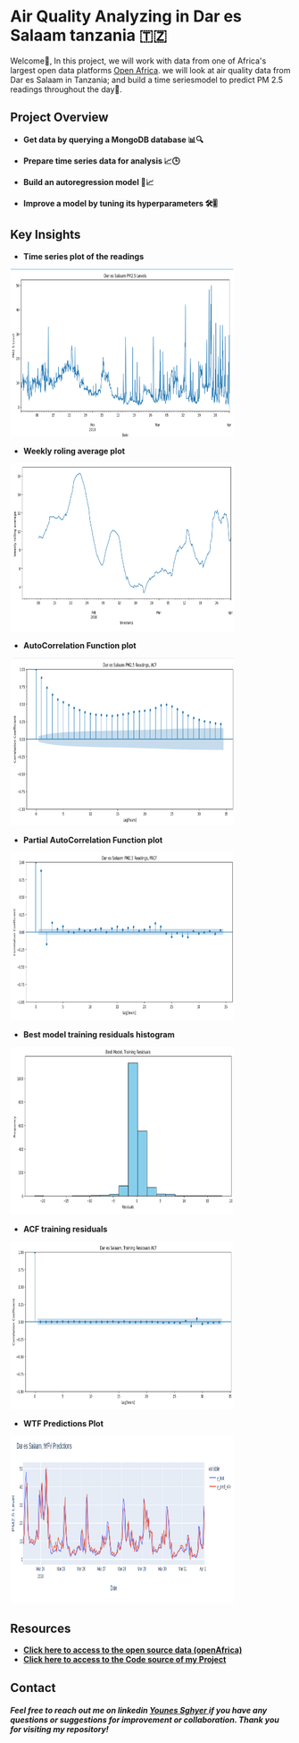 # Air Quality Analyzing in Dar es Salaam tanzania 🇹🇿
Welcome👋, In this project, we will work with data from one of Africa's largest open data platforms [Open Africa](https://open.africa/dataset/sensorsafrica-airquality-archive-dar-es-salaam). we will look at air quality data from Dar es Salaam in Tanzania; and build a time seriesmodel to predict PM 2.5 readings throughout the day🚀.

## Project Overview 

- **Get data by querying a MongoDB database 📊🔍**

- **Prepare time series data for analysis 📈🕒**

- **Build an autoregression model 🔨📈**

- **Improve a model by tuning its hyperparameters 🛠️🎚️**

## Key Insights

- **Time series plot of the readings**
  
<img src="images/time-plot.png" alt="time series plot of the readings" width="400" height="300">

- **Weekly roling average plot**

<img src="images/weekly-roling-average-plot.png" alt="weekly roling average plot of the reading" width="400" height="300">

- **AutoCorrelation Function plot**
<img src="images/acf-plot.png" alt="AutoCorrelation Function plot of the readings" width="400" height="300">

- **Partial AutoCorrelation Function plot**
<img src="images/pacf-plot.png" alt="Partial AutoCorrelation Function plot of the readings" width="400" height="300">

- **Best model training residuals histogram**
<img src="images/best-model-hist-plot.png" alt="Best model training residuals histogram" width="400" height="300">

- **ACF training residuals**
<img src="images/acf-best-model-plot.png" alt="ACF training residuals histogram of the readings" width="400" height="300">

- **WTF Predictions Plot**
<img src="images/wfv-prediction.png" alt="WTF Predictions Plot" width="400" height="300">

## Resources

- **<a href ="https://open.africa/dataset/sensorsafrica-airquality-archive-dar-es-salaam">Click  here to access to the open source data (openAfrica) </a>**
- **<a href ="https://github.com/Younes202/Air-Quality-Analyzing-in-Dar-es-Salaam-/blob/main/notebooks/project_representation.ipynb"> Click here to access to the Code source of my Project </a>**

## Contact
##### Feel free to reach out me on linkedin <a href="https://www.linkedin.com/in/younes-sghyer-08144119b/"> Younes Sghyer </a> if you have any questions or suggestions for improvement or collaboration. Thank you for visiting my repository!
